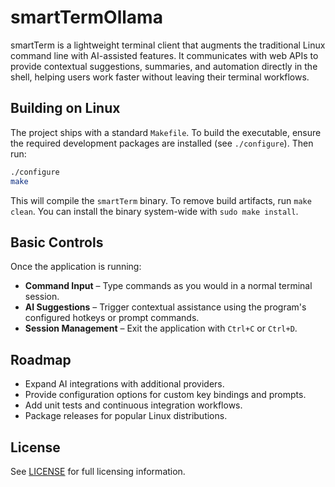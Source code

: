 # smartTermOllama

smartTerm is a lightweight terminal client that augments the traditional Linux command line with AI-assisted features. It communicates with web APIs to provide contextual suggestions, summaries, and automation directly in the shell, helping users work faster without leaving their terminal workflows.

## Building on Linux

The project ships with a standard `Makefile`. To build the executable, ensure the required development packages are installed (see `./configure`). Then run:

```bash
./configure
make
```

This will compile the `smartTerm` binary. To remove build artifacts, run `make clean`. You can install the binary system-wide with `sudo make install`.

## Basic Controls

Once the application is running:

- **Command Input** – Type commands as you would in a normal terminal session.
- **AI Suggestions** – Trigger contextual assistance using the program's configured hotkeys or prompt commands.
- **Session Management** – Exit the application with `Ctrl+C` or `Ctrl+D`.

## Roadmap

- Expand AI integrations with additional providers.
- Provide configuration options for custom key bindings and prompts.
- Add unit tests and continuous integration workflows.
- Package releases for popular Linux distributions.

## License

See [LICENSE](./LICENSE) for full licensing information.
